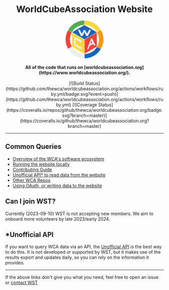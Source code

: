 <h1 align="center">WorldCubeAssociation Website</h1>
<div align="center">
  <img height="120" src="WcaOnRails/public/files/wca_icon_only.png" />
</div>
<br />
<div align="center">
  <strong>
    All of the code that runs on [worldcubeassociation.org](https://www.worldcubeassociation.org/).
  </strong>
</div>
<br />
<div align="center">
[![Build Status](https://github.com/thewca/worldcubeassociation.org/actions/workflows/ruby.yml/badge.svg?event=push)](https://github.com/thewca/worldcubeassociation.org/actions/workflows/ruby.yml)
[![Coverage Status](https://coveralls.io/repos/github/thewca/worldcubeassociation.org/badge.svg?branch=master)](https://coveralls.io/github/thewca/worldcubeassociation.org?branch=master)
</div>

----

## Common Queries
- [Overview of the WCA's software ecosystem](https://docs.worldcubeassociation.org/)
- [Running the website locally](https://docs.worldcubeassociation.org/contributing/quickstart)
- [Contributing Guide](https://docs.worldcubeassociation.org/contributing/detailed_contributing_guide.html)
- [Unofficial API\* to read data from the website](https://wca-rest-api.robiningelbrecht.be/)
- [Other WCA Repos](https://docs.worldcubeassociation.org/#wca-software-resources)
- [Using OAuth, or writing data to the website](https://docs.worldcubeassociation.org/knowledge_base/v0_api.html)

## Can I join WST?
Currently (2023-09-10) WST is not accepting new members. We aim to onboard more volunteers by late 2023/early 2024.

## \*Unofficial API

If you want to query WCA data via an API, the [Unofficial API](https://wca-rest-api.robiningelbrecht.be/) is the best way to do this. It is not developed or supported by WST, but it makes use of the results export and updates daily, so you can rely on the information it provides.

----

If the above links don't give you what you need, feel free to open an issue or [contact WST](https://www.worldcubeassociation.org/contact/website)

